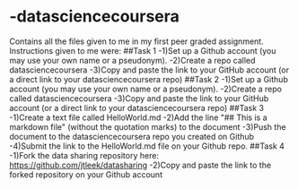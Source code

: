 # -datasciencecoursera
Contains all the files given to me in my first peer graded assignment.
Instructions given to me were:
##Task 1
-1)Set up a Github account (you may use your own name or a pseudonym).
-2)Create a repo called datasciencecoursera
-3)Copy and paste the link to your GitHub account (or a direct link to your datasciencecoursera repo)
##Task 2
-1)Set up a Github account (you may use your own name or a pseudonym).
-2)Create a repo called datasciencecoursera
-3)Copy and paste the link to your GitHub account (or a direct link to your datasciencecoursera repo)
##Task 3
-1)Create a text file called HelloWorld.md
-2)Add the line "## This is a markdown file" (without the quotation marks) to the document
-3)Push the document to the datasciencecoursera repo you created on Github
-4)Submit the link to the HelloWorld.md file on your Github repo.
##Task 4
-1)Fork the data sharing repository here: https://github.com/jtleek/datasharing
-2)Copy and paste the link to the forked repository on your Github account
